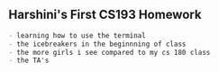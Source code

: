 ## Harshini's First CS193 Homework
```markdown
- learning how to use the terminal
- the icebreakers in the beginnning of class
- the more girls i see compared to my cs 180 class
- the TA's
```
